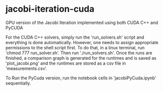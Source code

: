 # jacobi-iteration-cuda

GPU version of the Jacobi Iteration implemented using both CUDA C++ and PyCUDA

For the CUDA C++ solvers, simply run the 'run_solvers.sh' script and everything is done automatically. However, one needs to assign appropriate permissions to the shell script first. To do that, in a linux terminal, run 'chmod 777 run_solver.sh'. Then run './run_solvers.sh'. Once the runs are finished, a comparison graph is generated for the runtimes and is saved as 'plot_jacobi.png' and the runtimes are stored as a csv file in 'measurements.csv'.

To Run the PyCuda version, run the notebook cells in 'jacobiPyCuda.ipynb' sequentially.

